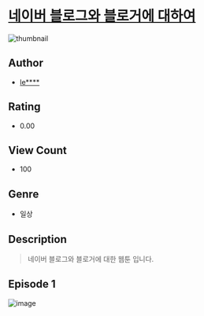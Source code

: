 # [네이버 블로그와 블로거에 대하여](https://comic.naver.com/challenge/list?titleId=810126)
![thumbnail](https://image-comic.pstatic.net/user_contents_data/challenge_comic/2023/05/23/upload_3918747841255978807_480x623.jpeg)

## Author
- [le****](https://comic.naver.com/artistTitle?id=366805)

## Rating
- 0.00

## View Count
- 100

## Genre
- 일상

## Description
> 네이버 블로그와 블로거에 대한 웹툰 입니다.


## Episode 1
![image](https://image-comic.pstatic.net/user_contents_data/challenge_comic/2023/05/23/366805/upload_7305745019287528033.jpeg)
